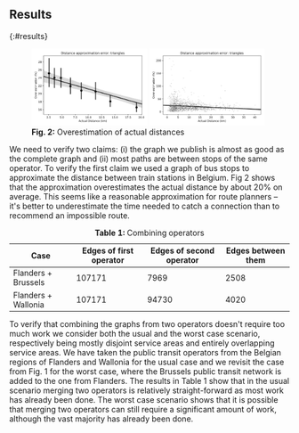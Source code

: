 ## Results
{:#results}

<figure id="my-figure">
  <img style="width:49%" src="img/overestimation.svg" alt="approximation error">
  <img style="width:49%" src="img/overestimation_3.svg" alt="approximation error">
  <strong>Fig. 2:</strong> Overestimation of actual distances
</figure>


We need to verify two claims: (i) the graph we publish is almost as good as the complete graph and (ii) most paths are between stops of the same operator. To verify the first claim we used a graph of bus stops to approximate the distance between train stations in Belgium. Fig 2 shows that the approximation overestimates the actual distance by about 20% on average. This seems like a reasonable approximation for route planners – it's better to underestimate the time needed to catch a connection than to recommend an impossible route.

<p>
<table>
  <thead>
    <tr>
      <th>Case</th>
      <th>Edges of first operator</th>
      <th>Edges of second operator</th>
      <th>Edges between them</th>
    </tr>
  </thead>
  <tbody>
    <tr>
      <td>Flanders + Brussels</td>
      <td>107171</td>
      <td>7969</td>
      <td>2508</td>
    </tr>
    <tr>
      <td>Flanders + Wallonia</td>
      <td>107171</td>
      <td>94730</td>
      <td>4020</td>
    </tr>
  </tbody>
  <caption>
  	<strong>Table 1: </strong> Combining operators
  </caption>
</table>
</p>

To verify that combining the graphs from two operators doesn't require too much work we consider both the usual and the worst case scenario, respectively being mostly disjoint service areas and entirely overlapping service areas. We have taken the public transit operators from the Belgian regions of Flanders and Wallonia for the usual case and we revisit the case from Fig. 1 for the worst case, where the Brussels public transit network is added to the one from Flanders. The results in Table 1 show that in the usual scenario merging two operators is relatively straight-forward as most work has already been done. The worst case scenario shows that it is possible that merging two operators can still require a significant amount of work, although the vast majority has already been done.